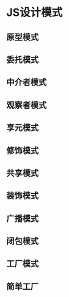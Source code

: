# JS设计模式

## 原型模式

## 委托模式

## 中介者模式

## 观察者模式

## 享元模式

## 修饰模式

## 共享模式

## 装饰模式

## 广播模式

## 闭包模式

## 工厂模式


## 简单工厂